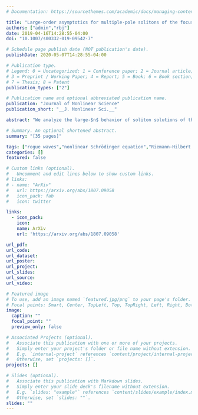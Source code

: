 ```yaml
---
# Documentation: https://sourcethemes.com/academic/docs/managing-content/

title: "Large-order asymptotics for multiple-pole solitons of the focusing nonlinear Schrödinger equation"
authors: ["admin","rbj"]
date: 2019-04-16T14:28:55-04:00
doi: "10.1007/s00332-019-09542-7"

# Schedule page publish date (NOT publication's date).
publishDate: 2020-05-07T14:28:55-04:00

# Publication type.
# Legend: 0 = Uncategorized; 1 = Conference paper; 2 = Journal article;
# 3 = Preprint / Working Paper; 4 = Report; 5 = Book; 6 = Book section;
# 7 = Thesis; 8 = Patent
publication_types: ["2"]

# Publication name and optional abbreviated publication name.
publication: "Journal of Nonlinear Science"
publication_short: "__J. Nonlinear Sci.__"

abstract: "We analyze the large-$n$ behavior of soliton solutions of the integrable focusing nonlinear Schrödinger equation with associated spectral data consisting of a single pair of conjugate poles of order $2n$. Starting from the zero background, we generate multiple-pole solitons by $n$-fold application of Darboux transformations. The resulting functions are encoded in a Riemann–Hilbert problem using the robust inverse-scattering transform method recently introduced by Bilman and Miller. For moderate values of n we solve the Riemann–Hilbert problem exactly. With appropriate scaling, the resulting plots of exact solutions reveal semiclassical-type behavior, including regions with high-frequency modulated waves and quiescent regions. We compute the boundary of the quiescent regions exactly and use the nonlinear steepest-descent method to prove the asymptotic limit of the solitons is zero in these regions. Finally, we study the behavior of the solitons in a scaled neighborhood of the central peak with amplitude proportional to $n$. We prove that in a local scaling the solitons converge to functions satisfying the second member of the Painlevé-III hierarchy in the sense of Sakka. This function is a generalization of a function recently identified by Suleimanov in the context of geometric optics and by Bilman, Ling, and Miller in the context of rogue-wave solutions to the focusing nonlinear Schrödinger equation."

# Summary. An optional shortened abstract.
summary: "[35 pages]"

tags: ["rogue waves","nonlinear Schrödinger equation","Riemann-Hilbert problems","nonlinear wave focusing"]
categories: []
featured: false

# Custom links (optional).
#   Uncomment and edit lines below to show custom links.
# links:
# - name: "ArXiv"
#   url: https://arxiv.org/abs/1807.09058
#   icon_pack: fab
#   icon: twitter

links:
  - icon_pack:
    icon:
    name: ArXiv
    url: 'https://arxiv.org/abs/1807.09058'

url_pdf:
url_code:
url_dataset:
url_poster:
url_project:
url_slides:
url_source:
url_video:

# Featured image
# To use, add an image named `featured.jpg/png` to your page's folder.
# Focal points: Smart, Center, TopLeft, Top, TopRight, Left, Right, BottomLeft, Bottom, BottomRight.
image:
  caption: ""
  focal_point: ""
  preview_only: false

# Associated Projects (optional).
#   Associate this publication with one or more of your projects.
#   Simply enter your project's folder or file name without extension.
#   E.g. `internal-project` references `content/project/internal-project/index.md`.
#   Otherwise, set `projects: []`.
projects: []

# Slides (optional).
#   Associate this publication with Markdown slides.
#   Simply enter your slide deck's filename without extension.
#   E.g. `slides: "example"` references `content/slides/example/index.md`.
#   Otherwise, set `slides: ""`.
slides: ""
---
```


